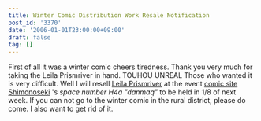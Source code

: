 ```yaml
---
title: Winter Comic Distribution Work Resale Notification
post_id: '3370'
date: '2006-01-01T23:00:00+09:00'
draft: false
tag: []
---
```


First of all it was a winter comic cheers tiredness. Thank you very much for taking the Leila Prismriver in hand. TOUHOU UNREAL Those who wanted it is very difficult. Well I will resell [Leila Prismriver](/!/leila/) at the event [comic site Shimonoseki](http://www.communitysite.jp/) 's _space number H4a "danmaq"_ to be held in 1/8 of next week. If you can not go to the winter comic in the rural district, please do come. I also want to get rid of it.